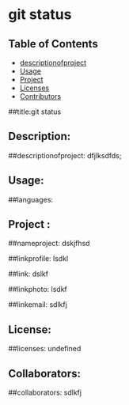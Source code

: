 # git status

## Table of Contents 

* [descriptionofproject](#descriptionofproject)  
* [Usage](#languages)  
* [Project](#nameofproject)    
* [Licenses](#licenses)   
* [Contributors](#contributors)   


 ##title:git status
 
## Description: 

##descriptionofproject: dfjlksdfds;   

## Usage: 

##languages:     

##  Project :

##nameproject: dskjfhsd 


##linkprofile: lsdkl   


##link: dslkf 

 
##linkphoto: lsdkf   


##linkemail: sdlkfj  

## License: 
 ##licenses: undefined  

 ## Collaborators:
##collaborators: sdlkfj   
